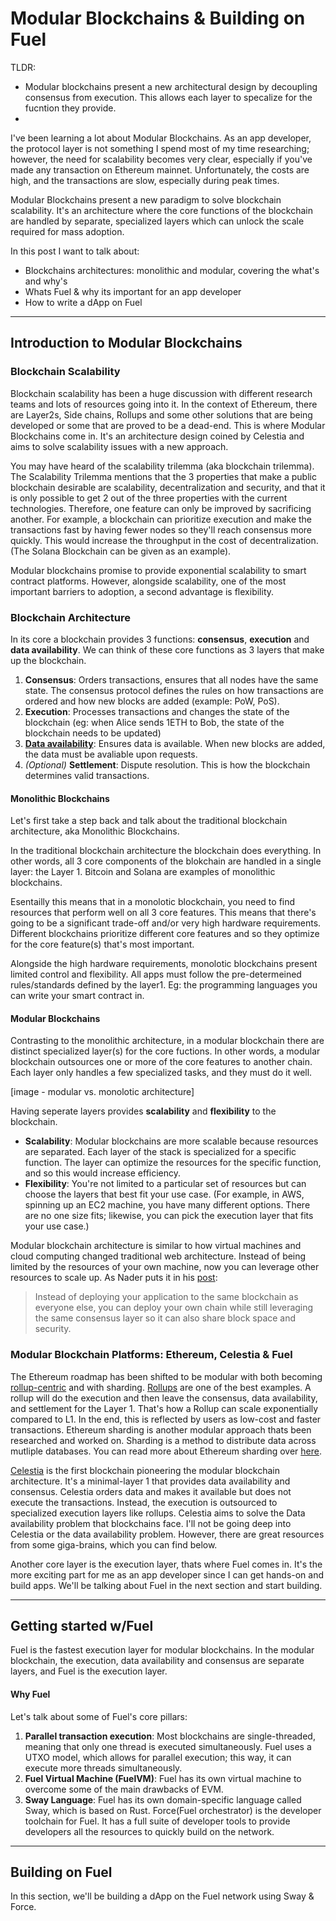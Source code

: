 # Modular Blockchains & Building on Fuel

TLDR:
- Modular blockchains present a new architectural design by decoupling consensus from execution. This allows each layer to specalize for the fucntion they provide.
-

I've been learning a lot about Modular Blockchains. As an app developer, the protocol layer is not something I spend most of my time researching; however, the need for scalability becomes very clear, especially if you've made any transaction on Ethereum mainnet. Unfortunately, the costs are high, and the transactions are slow, especially during peak times.

Modular Blockchains present a new paradigm to solve blockchain scalability. It's an architecture where the core functions of the blockchain are handled by separate, specialized layers which can unlock the scale required for mass adoption.

In this post I want to talk about:
- Blockchains architectures: monolithic and modular, covering the what's and why's
- Whats Fuel & why its important for an app developer
- How to write a dApp on Fuel

---
## Introduction to Modular Blockchains

### Blockchain Scalability

Blockchain scalability has been a huge discussion with different research teams and lots of resources going into it. In the context of Ethereum, there are Layer2s, Side chains, Rollups and some other solutions that are being developed or some that are proved to be a dead-end. This is where Modular Blockchains come in. It's an architecture design coined by Celestia and aims to solve scalability issues with a new approach.

You may have heard of the scalability trilemma (aka blockchain trilemma). The Scalability Trilemma mentions that the 3 properties that make a public blockchain desirable are scalability, decentralization and security, and that it is only possible to get 2 out of the three properties with the current technologies. Therefore, one feature can only be improved by sacrificing another. For example, a blockchain can prioritize execution and make the transactions fast by having fewer nodes so they'll reach consensus more quickly. This would increase the throughput in the cost of decentralization. (The Solana Blockchain can be given as an example).

Modular blockchains promise to provide exponential scalability to smart contract platforms. However, alongside scalability, one of the most important barriers to adoption, a second advantage is flexibility.

### Blockchain Architecture

In its core a blockchain provides 3 functions: **consensus**, **execution** and **data availability**. We can think of these core functions as 3 layers that make up the blockchain.

1. **Consensus**: Orders transactions, ensures that all nodes have the same state. The consensus protocol defines the rules on how transactions are ordered and how new blocks are added (example: PoW, PoS).
2. **Execution**: Processes transactions and changes the state of the blockchain (eg: when Alice sends 1ETH to Bob, the state of the blockchain needs to be updated)
3. **[Data availability](https://coinmarketcap.com/alexandria/article/what-is-data-availability)**: Ensures data is available. When new blocks are added, the data must be avaliable upon requests.
4. *(Optional)* **Settlement**: Dispute resolution. This is how the blockchain determines valid transactions.

#### Monolithic Blockchains

Let's first take a step back and talk about the traditional blockchain architecture, aka Monolithic Blockchains.

In the traditional blockchain architecture the blockchain does everything. In other words, all 3 core components of the blokchain are handled in a single layer: the Layer 1. Bitcoin and Solana are examples of monolithic blockchains.

Esentailly this means that in a monolotic blockchain, you need to find resources that perform well on all 3 core features. This means that there's going to be a significant trade-off and/or very high hardware requirements. Different blockchains prioritize different core features and so they optimize for the core feature(s) that's most important.

Alongside the high hardware requirements, monolotic blockchains present limited control and flexibility. All apps must follow the pre-determeined rules/standards defined by the layer1. Eg: the programming languages you can write your smart contract in.

#### Modular Blockchains

Contrasting to the monolithic architecture, in a modular blockchain there are distinct specialized layer(s) for the core fuctions. In other words, a modular blockchain outsources one or more of the core features to another chain. Each layer only handles a few specialized tasks, and they must do it well.

[image - modular vs. monolotic architecture]

Having seperate layers provides **scalability** and **flexibility** to the blockchain.
- **Scalability**: Modular blockchains are more scalable because resources are separated. Each layer of the stack is specialized for a specific function. The layer can optimize the resources for the specific function, and so this would increase efficiency.
- **Flexibility**: You're not limited to a particular set of resources but can choose the layers that best fit your use case. (For example, in AWS, spinning up an EC2 machine, you have many different options. There are no one size fits; likewise, you can pick the execution layer that fits your use case.)

Modular blockchain architecture is similar to how virtual machines and cloud computing changed traditional web architecture. Instead of being limited by the resources of your own machine, now you can leverage other resources to scale up. As Nader puts it in his [post](https://nader.substack.com/p/blockchain-modularity-a-mental-model):

> Instead of deploying your application to the same blockchain as everyone else, you can deploy your own chain while still leveraging the same consensus layer so it can also share block space and security.

###  Modular Blockchain Platforms: Ethereum, Celestia & Fuel

The Ethereum roadmap has been shifted to be modular with both becoming [rollup-centric](https://ethereum-magicians.org/t/a-rollup-centric-ethereum-roadmap/4698) and with sharding. [Rollups](https://ethereum.org/en/layer-2/#what-is-layer-2) are one of the best examples. A rollup will do the execution and then leave the consensus, data availability, and settlement for the Layer 1. That's how a Rollup can scale exponentially compared to L1. In the end, this is reflected by users as low-cost and faster transactions. Ethereum sharding is another modular approach thats been researched and worked on. Sharding is a method to distribute data across mutliple databases. You can read more about Ethereum sharding over [here](https://ethereum.org/en/upgrades/sharding/).

[Celestia](https://celestia.org/) is the first blockchain pioneering the modular blockchain architecture. It's a minimal-layer 1 that provides data availability and consensus. Celestia orders data and makes it available but does not execute the transactions. Instead, the execution is outsourced to specialized execution layers like rollups. Celestia aims to solve the Data availability problem that blockchains face. I'll not be going deep into Celestia or the data availability problem. However, there are great resources from some giga-brains, which you can find below.

Another core layer is the execution layer, thats where Fuel comes in. It's the more exciting part for me as an app developer since I can get hands-on and build apps. We'll be talking about Fuel in the next section and start building.

---

## Getting started w/Fuel

Fuel is the fastest execution layer for modular blockchains. In the modular blockchain, the execution, data availability and consensus are separate layers, and Fuel is the execution layer.

#### Why Fuel

Let's talk about some of Fuel's core pillars:
1. **Parallel transaction execution**: Most blockchains are single-threaded, meaning that only one thread is executed simultaneously. Fuel uses a UTXO model, which allows for parallel execution; this way, it can execute more threads simultaneously.
2. **Fuel Virtual Machine (FuelVM)**: Fuel has its own virtual machine to overcome some of the main drawbacks of EVM.
3. **Sway Language**: Fuel has its own domain-specific language called Sway, which is based on Rust. Force(Fuel orchestrator) is the developer toolchain for Fuel. It has a full suite of developer tools to provide developers all the resources to quickly build on the network.

---

## Building on Fuel

In this section, we'll be building a dApp on the Fuel network using Sway & Force.

